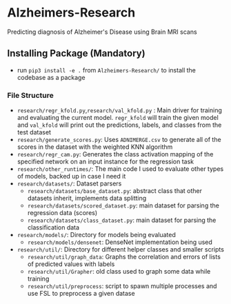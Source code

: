 # Alzheimers-Research 

Predicting diagnosis of Alzheimer's Disease using Brain MRI scans 

## Installing Package (Mandatory)
- run `pip3 install -e .` from `Alzheimers-Research/` to install the codebase as a package

### File Structure

- `research/regr_kfold.py`,`research/val_kfold.py` : Main driver for training and evaluating the current model. `regr_kfold` will train the given model and `val_kfold` will print out the predictions, labels, and classes from the test dataset
- `research/generate_scores.py`: Uses `ADNIMERGE.csv` to generate all of the scores in the dataset with the weighted KNN algorithm
- `research/regr_cam.py`: Generates the class activation mapping of the specified network on an input instance for the regression task
- `research/other_runtimes/`: The main code I used to evaluate other types of models, backed up in case I need it
- `research/datasets/`: Dataset parsers
	- `research/datasets/base_dataset.py`: abstract class that other datasets inherit, implements data splitting
	- `research/datasets/scored_dataset.py`: main dataset for parsing the regression data (scores)
	- `research/datasets/class_dataset.py`: main dataset for parsing the classification data
- `research/models/`: Directory for models being evaluated
  - `research/models/densenet`: DenseNet implementation being used
- `research/util/`: Directory for different helper classes and smaller scripts
  - `research/util/graph_data`: Graphs the correlation and errors of lists of predicted values with labels
  - `research/util/Grapher`: old class used to graph some data while  training
  - `research/util/preprocess`: script to spawn multiple processes and use FSL to preprocess a given datase
